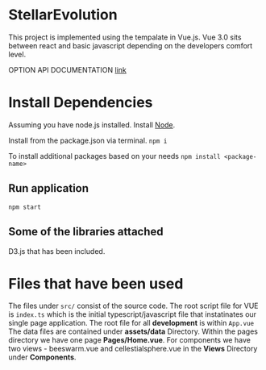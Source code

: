 # StellarEvolution
This project is implemented using the tempalate in Vue.js.
Vue 3.0 sits between react and basic javascript depending on the developers comfort level.

OPTION API DOCUMENTATION [link](https://vuejs.org/api/#options-api)

# Install Dependencies
Assuming you have node.js installed. 
Install [Node](https://nodejs.org/en/).

Install from the package.json via terminal.
`npm i`

To install additional packages based on your needs
`npm install <package-name>`

## Run application 
`npm start`

## Some of the libraries attached
D3.js that has been included.

# Files that have been used
The files under `src/` consist of the source code.
The root script file for VUE is `index.ts` which is the initial typescript/javascript file that instatinates our single page application.
The root file for all **development** is within `App.vue`
The data files are contained under **assets/data** Directory.
Within the pages directory we have one page  **Pages/Home.vue**.
For components we have two views - beeswarm.vue and cellestialsphere.vue in the **Views** Directory under **Components**.
